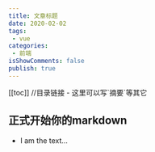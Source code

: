 ```yaml
---
title: 文章标题
date: 2020-02-02
tags:
 - vue
categories:
 - 前端
isShowComments: false 
publish: true 
---
```

<Boxx/> 
[[toc]] //目录链接
- 这里可以写`摘要`等其它
<!-- more -->

## 正式开始你的markdown

- I am the text...
